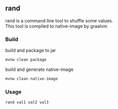 rand
---
rand is a command line tool to shuffle some values.  
This tool is compiled to native-image by graalvm

### Build
build and package to jar
```bash
mvnw clean package
```
build and generate native-image
```bash
mvnw clean native-image
```

### Usage
```bash
rand val1 val2 val3
```
